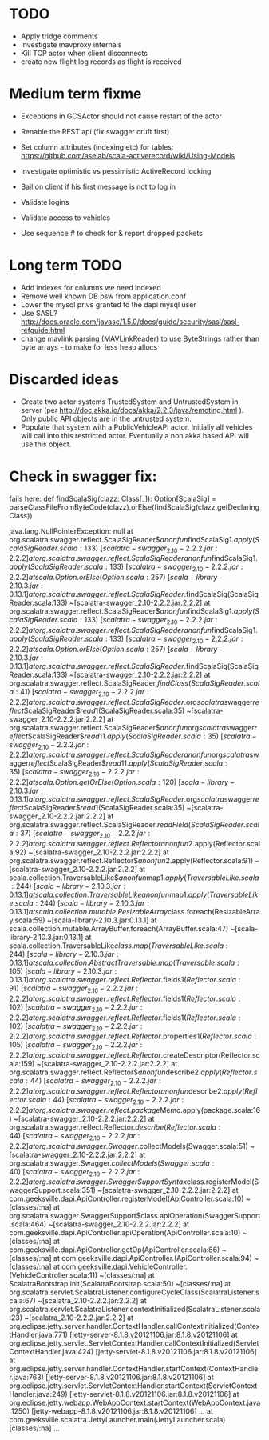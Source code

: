 # TODO

* Apply tridge comments
* Investigate mavproxy internals
* Kill TCP actor when client disconnects
* create new flight log records as flight is received

# Medium term fixme

* Exceptions in GCSActor should not cause restart of the actor
* Renable the REST api (fix swagger cruft first)
* Set column attributes (indexing etc) for tables: https://github.com/aselab/scala-activerecord/wiki/Using-Models
* Investigate optimistic vs pessimistic ActiveRecord locking

* Bail on client if his first message is not to log in
* Validate logins
* Validate access to vehicles
* Use sequence # to check for & report dropped packets

# Long term TODO

* Add indexes for columns we need indexed
* Remove well known DB psw from application.conf
* Lower the mysql privs granted to the dapi mysql user
* Use SASL? http://docs.oracle.com/javase/1.5.0/docs/guide/security/sasl/sasl-refguide.html
* change mavlink parsing (MAVLinkReader) to use ByteStrings rather than byte arrays - to make for less heap allocs

# Discarded ideas

* Create two actor systems TrustedSystem and UntrustedSystem in server (per http://doc.akka.io/docs/akka/2.2.3/java/remoting.html ).  Only public API objects are in the untrusted system.
* Populate that system with a PublicVehicleAPI actor.  Initially all vehicles will call into this restricted actor.  Eventually a non akka based API
will use this object.

# Check in swagger fix:

fails here:
  def findScalaSig(clazz: Class[_]): Option[ScalaSig] =
    parseClassFileFromByteCode(clazz).orElse(findScalaSig(clazz.getDeclaringClass))

java.lang.NullPointerException: null
	at org.scalatra.swagger.reflect.ScalaSigReader$$anonfun$findScalaSig$1.apply(ScalaSigReader.scala:133) ~[scalatra-swagger_2.10-2.2.2.jar:2.2.2]
	at org.scalatra.swagger.reflect.ScalaSigReader$$anonfun$findScalaSig$1.apply(ScalaSigReader.scala:133) ~[scalatra-swagger_2.10-2.2.2.jar:2.2.2]
	at scala.Option.orElse(Option.scala:257) ~[scala-library-2.10.3.jar:0.13.1]
	at org.scalatra.swagger.reflect.ScalaSigReader$.findScalaSig(ScalaSigReader.scala:133) ~[scalatra-swagger_2.10-2.2.2.jar:2.2.2]
	at org.scalatra.swagger.reflect.ScalaSigReader$$anonfun$findScalaSig$1.apply(ScalaSigReader.scala:133) ~[scalatra-swagger_2.10-2.2.2.jar:2.2.2]
	at org.scalatra.swagger.reflect.ScalaSigReader$$anonfun$findScalaSig$1.apply(ScalaSigReader.scala:133) ~[scalatra-swagger_2.10-2.2.2.jar:2.2.2]
	at scala.Option.orElse(Option.scala:257) ~[scala-library-2.10.3.jar:0.13.1]
	at org.scalatra.swagger.reflect.ScalaSigReader$.findScalaSig(ScalaSigReader.scala:133) ~[scalatra-swagger_2.10-2.2.2.jar:2.2.2]
	at org.scalatra.swagger.reflect.ScalaSigReader$.findClass(ScalaSigReader.scala:41) ~[scalatra-swagger_2.10-2.2.2.jar:2.2.2]
	at org.scalatra.swagger.reflect.ScalaSigReader$.org$scalatra$swagger$reflect$ScalaSigReader$$read$1(ScalaSigReader.scala:35) ~[scalatra-swagger_2.10-2.2.2.jar:2.2.2]
	at org.scalatra.swagger.reflect.ScalaSigReader$$anonfun$org$scalatra$swagger$reflect$ScalaSigReader$$read$1$1.apply(ScalaSigReader.scala:35) ~[scalatra-swagger_2.10-2.2.2.jar:2.2.2]
	at org.scalatra.swagger.reflect.ScalaSigReader$$anonfun$org$scalatra$swagger$reflect$ScalaSigReader$$read$1$1.apply(ScalaSigReader.scala:35) ~[scalatra-swagger_2.10-2.2.2.jar:2.2.2]
	at scala.Option.getOrElse(Option.scala:120) ~[scala-library-2.10.3.jar:0.13.1]
	at org.scalatra.swagger.reflect.ScalaSigReader$.org$scalatra$swagger$reflect$ScalaSigReader$$read$1(ScalaSigReader.scala:35) ~[scalatra-swagger_2.10-2.2.2.jar:2.2.2]
	at org.scalatra.swagger.reflect.ScalaSigReader$.readField(ScalaSigReader.scala:37) ~[scalatra-swagger_2.10-2.2.2.jar:2.2.2]
	at org.scalatra.swagger.reflect.Reflector$$anonfun$2.apply(Reflector.scala:92) ~[scalatra-swagger_2.10-2.2.2.jar:2.2.2]
	at org.scalatra.swagger.reflect.Reflector$$anonfun$2.apply(Reflector.scala:91) ~[scalatra-swagger_2.10-2.2.2.jar:2.2.2]
	at scala.collection.TraversableLike$$anonfun$map$1.apply(TraversableLike.scala:244) ~[scala-library-2.10.3.jar:0.13.1]
	at scala.collection.TraversableLike$$anonfun$map$1.apply(TraversableLike.scala:244) ~[scala-library-2.10.3.jar:0.13.1]
	at scala.collection.mutable.ResizableArray$class.foreach(ResizableArray.scala:59) ~[scala-library-2.10.3.jar:0.13.1]
	at scala.collection.mutable.ArrayBuffer.foreach(ArrayBuffer.scala:47) ~[scala-library-2.10.3.jar:0.13.1]
	at scala.collection.TraversableLike$class.map(TraversableLike.scala:244) ~[scala-library-2.10.3.jar:0.13.1]
	at scala.collection.AbstractTraversable.map(Traversable.scala:105) ~[scala-library-2.10.3.jar:0.13.1]
	at org.scalatra.swagger.reflect.Reflector$.fields$1(Reflector.scala:91) ~[scalatra-swagger_2.10-2.2.2.jar:2.2.2]
	at org.scalatra.swagger.reflect.Reflector$.fields$1(Reflector.scala:102) ~[scalatra-swagger_2.10-2.2.2.jar:2.2.2]
	at org.scalatra.swagger.reflect.Reflector$.fields$1(Reflector.scala:102) ~[scalatra-swagger_2.10-2.2.2.jar:2.2.2]
	at org.scalatra.swagger.reflect.Reflector$.properties$1(Reflector.scala:105) ~[scalatra-swagger_2.10-2.2.2.jar:2.2.2]
	at org.scalatra.swagger.reflect.Reflector$.createDescriptor(Reflector.scala:159) ~[scalatra-swagger_2.10-2.2.2.jar:2.2.2]
	at org.scalatra.swagger.reflect.Reflector$$anonfun$describe$2.apply(Reflector.scala:44) ~[scalatra-swagger_2.10-2.2.2.jar:2.2.2]
	at org.scalatra.swagger.reflect.Reflector$$anonfun$describe$2.apply(Reflector.scala:44) ~[scalatra-swagger_2.10-2.2.2.jar:2.2.2]
	at org.scalatra.swagger.reflect.package$Memo.apply(package.scala:16) ~[scalatra-swagger_2.10-2.2.2.jar:2.2.2]
	at org.scalatra.swagger.reflect.Reflector$.describe(Reflector.scala:44) ~[scalatra-swagger_2.10-2.2.2.jar:2.2.2]
	at org.scalatra.swagger.Swagger$.collectModels(Swagger.scala:51) ~[scalatra-swagger_2.10-2.2.2.jar:2.2.2]
	at org.scalatra.swagger.Swagger$.collectModels(Swagger.scala:40) ~[scalatra-swagger_2.10-2.2.2.jar:2.2.2]
	at org.scalatra.swagger.SwaggerSupportSyntax$class.registerModel(SwaggerSupport.scala:351) ~[scalatra-swagger_2.10-2.2.2.jar:2.2.2]
	at com.geeksville.dapi.ApiController.registerModel(ApiController.scala:10) ~[classes/:na]
	at org.scalatra.swagger.SwaggerSupport$class.apiOperation(SwaggerSupport.scala:464) ~[scalatra-swagger_2.10-2.2.2.jar:2.2.2]
	at com.geeksville.dapi.ApiController.apiOperation(ApiController.scala:10) ~[classes/:na]
	at com.geeksville.dapi.ApiController.getOp(ApiController.scala:86) ~[classes/:na]
	at com.geeksville.dapi.ApiController.<init>(ApiController.scala:94) ~[classes/:na]
	at com.geeksville.dapi.VehicleController.<init>(VehicleController.scala:11) ~[classes/:na]
	at ScalatraBootstrap.init(ScalatraBootstrap.scala:50) ~[classes/:na]
	at org.scalatra.servlet.ScalatraListener.configureCycleClass(ScalatraListener.scala:67) ~[scalatra_2.10-2.2.2.jar:2.2.2]
	at org.scalatra.servlet.ScalatraListener.contextInitialized(ScalatraListener.scala:23) ~[scalatra_2.10-2.2.2.jar:2.2.2]
	at org.eclipse.jetty.server.handler.ContextHandler.callContextInitialized(ContextHandler.java:771) [jetty-server-8.1.8.v20121106.jar:8.1.8.v20121106]
	at org.eclipse.jetty.servlet.ServletContextHandler.callContextInitialized(ServletContextHandler.java:424) [jetty-servlet-8.1.8.v20121106.jar:8.1.8.v20121106]
	at org.eclipse.jetty.server.handler.ContextHandler.startContext(ContextHandler.java:763) [jetty-server-8.1.8.v20121106.jar:8.1.8.v20121106]
	at org.eclipse.jetty.servlet.ServletContextHandler.startContext(ServletContextHandler.java:249) [jetty-servlet-8.1.8.v20121106.jar:8.1.8.v20121106]
	at org.eclipse.jetty.webapp.WebAppContext.startContext(WebAppContext.java:1250) [jetty-webapp-8.1.8.v20121106.jar:8.1.8.v20121106]
	...
	at com.geeksville.scalatra.JettyLauncher.main(JettyLauncher.scala) [classes/:na]
	...
